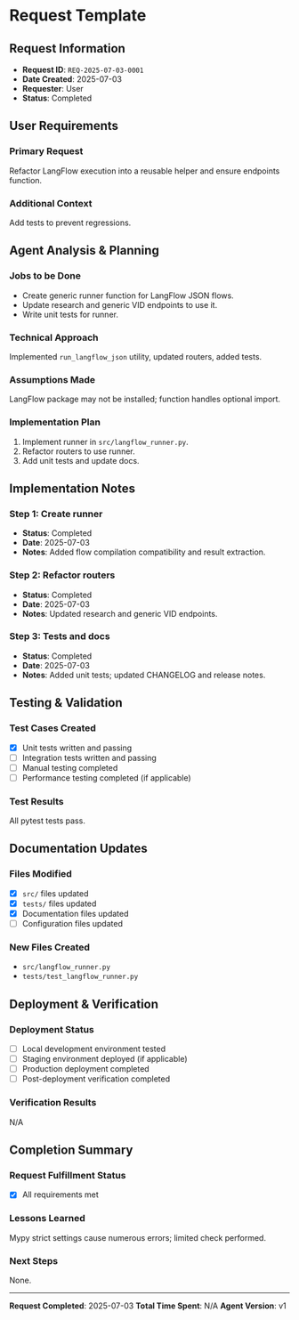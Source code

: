 # Request Template

## Request Information
- **Request ID**: `REQ-2025-07-03-0001`
- **Date Created**: 2025-07-03
- **Requester**: User
- **Status**: Completed

## User Requirements
### Primary Request
Refactor LangFlow execution into a reusable helper and ensure endpoints function.

### Additional Context
Add tests to prevent regressions.

## Agent Analysis & Planning
### Jobs to be Done
- Create generic runner function for LangFlow JSON flows.
- Update research and generic VID endpoints to use it.
- Write unit tests for runner.

### Technical Approach
Implemented `run_langflow_json` utility, updated routers, added tests.

### Assumptions Made
LangFlow package may not be installed; function handles optional import.

### Implementation Plan
1. Implement runner in `src/langflow_runner.py`.
2. Refactor routers to use runner.
3. Add unit tests and update docs.

## Implementation Notes
### Step 1: Create runner
- **Status**: Completed
- **Date**: 2025-07-03
- **Notes**: Added flow compilation compatibility and result extraction.

### Step 2: Refactor routers
- **Status**: Completed
- **Date**: 2025-07-03
- **Notes**: Updated research and generic VID endpoints.

### Step 3: Tests and docs
- **Status**: Completed
- **Date**: 2025-07-03
- **Notes**: Added unit tests; updated CHANGELOG and release notes.

## Testing & Validation
### Test Cases Created
- [x] Unit tests written and passing
- [ ] Integration tests written and passing
- [ ] Manual testing completed
- [ ] Performance testing completed (if applicable)

### Test Results
All pytest tests pass.

## Documentation Updates
### Files Modified
- [x] `src/` files updated
- [x] `tests/` files updated
- [x] Documentation files updated
- [ ] Configuration files updated

### New Files Created
- `src/langflow_runner.py`
- `tests/test_langflow_runner.py`

## Deployment & Verification
### Deployment Status
- [ ] Local development environment tested
- [ ] Staging environment deployed (if applicable)
- [ ] Production deployment completed
- [ ] Post-deployment verification completed

### Verification Results
N/A

## Completion Summary
### Request Fulfillment Status
- [x] All requirements met

### Lessons Learned
Mypy strict settings cause numerous errors; limited check performed.

### Next Steps
None.

---

**Request Completed**: 2025-07-03
**Total Time Spent**: N/A
**Agent Version**: v1
